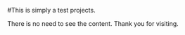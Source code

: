 #This is simply a test projects.
<p>There is no need to see the content. Thank you for visiting.</p>
